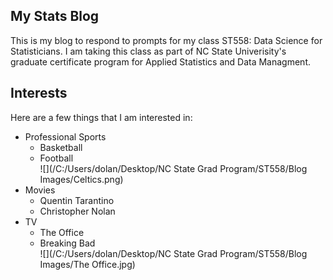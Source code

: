 ## My Stats Blog
This is my blog to respond to prompts for my class ST558: Data Science for Statisticians. I am taking this class as part of NC State Univerisity's graduate certificate program for Applied Statistics and Data Managment.

## Interests
Here are a few things that I am interested in:

* Professional Sports  
    + Basketball  
    + Football  
![](/C:/Users/dolan/Desktop/NC State Grad Program/ST558/Blog Images/Celtics.png)  
* Movies  
    + Quentin Tarantino  
    + Christopher Nolan  
* TV  
    + The Office  
    + Breaking Bad  
![](/C:/Users/dolan/Desktop/NC State Grad Program/ST558/Blog Images/The Office.jpg)  

 

